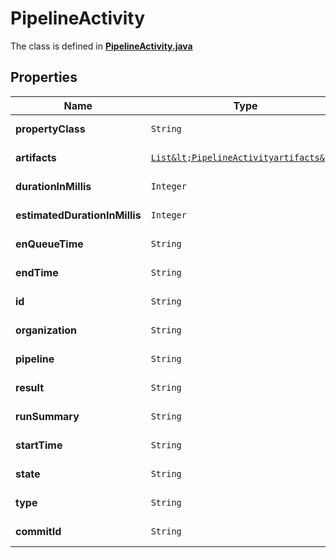 

# PipelineActivity

The class is defined in **[PipelineActivity.java](../../src/main/java/org/openapitools/model/PipelineActivity.java)**

## Properties

Name | Type | Description | Notes
------------ | ------------- | ------------- | -------------
**propertyClass** | `String` |  |  [optional property]
**artifacts** | [`List&lt;PipelineActivityartifacts&gt;`](PipelineActivityartifacts.md) |  |  [optional property]
**durationInMillis** | `Integer` |  |  [optional property]
**estimatedDurationInMillis** | `Integer` |  |  [optional property]
**enQueueTime** | `String` |  |  [optional property]
**endTime** | `String` |  |  [optional property]
**id** | `String` |  |  [optional property]
**organization** | `String` |  |  [optional property]
**pipeline** | `String` |  |  [optional property]
**result** | `String` |  |  [optional property]
**runSummary** | `String` |  |  [optional property]
**startTime** | `String` |  |  [optional property]
**state** | `String` |  |  [optional property]
**type** | `String` |  |  [optional property]
**commitId** | `String` |  |  [optional property]

















